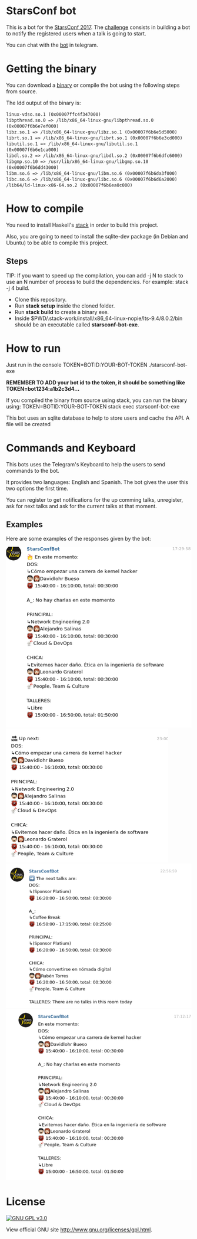 # StarsConf bot

This is a bot for the [StarsConf 2017](www.starsconf.com). The
[challenge](https://medium.com/@SynapticSpa/construye-un-bot-para-la-starsconf-y-gana-una-entrada-d16cb0e24143)
consists in building a bot to notify the registered users when a talk is going
to start.


You can chat with the [bot](https://web.telegram.org/#/im?p=@StarsConfBot) in telegram.


# Getting the binary

You can download a
[binary](https://github.com/fgaray/starsconf-telegram-bot/releases/download/0.1/starsconf-bot-exe)
or compile the bot using the following steps from source.

The ldd output of the binary is:

    linux-vdso.so.1 (0x00007ffc4f347000)
    libpthread.so.0 => /lib/x86_64-linux-gnu/libpthread.so.0 (0x00007f6b6e7ef000)
    libz.so.1 => /lib/x86_64-linux-gnu/libz.so.1 (0x00007f6b6e5d5000)
    librt.so.1 => /lib/x86_64-linux-gnu/librt.so.1 (0x00007f6b6e3cd000)
    libutil.so.1 => /lib/x86_64-linux-gnu/libutil.so.1 (0x00007f6b6e1ca000)
    libdl.so.2 => /lib/x86_64-linux-gnu/libdl.so.2 (0x00007f6b6dfc6000)
    libgmp.so.10 => /usr/lib/x86_64-linux-gnu/libgmp.so.10 (0x00007f6b6dd43000)
    libm.so.6 => /lib/x86_64-linux-gnu/libm.so.6 (0x00007f6b6da3f000)
    libc.so.6 => /lib/x86_64-linux-gnu/libc.so.6 (0x00007f6b6d6a2000)
    /lib64/ld-linux-x86-64.so.2 (0x00007f6b6ea0c000)



# How to compile

You need to install Haskell's
[stack](https://docs.haskellstack.org/en/stable/README/#how-to-install) in order
to build this project.

Also, you are going to need to install the sqlite-dev package (in Debian and
Ubuntu) to be able to compile this project.

## Steps

TIP: If you want to speed up the compilation, you can add -j N to stack to use
an N number of process to build the dependencies. For example: stack -j 4 build.

* Clone this repository.
* Run **stack setup** inside the cloned folder.
* Run **stack build** to create a binary exe.
* Inside $PWD/.stack-work/install/x86_64-linux-nopie/lts-9.4/8.0.2/bin should be
  an executable called **starsconf-bot-exe**.

# How to run

Just run in the console TOKEN=BOTID:YOUR-BOT-TOKEN ./starsconf-bot-exe

**REMEMBER TO ADD your bot id to the token, it should be something like TOKEN=bot1234:a1b2c3d4...**

If you compiled the binary from source using stack, you can run the binary
using: TOKEN=BOTID:YOUR-BOT-TOKEN stack exec starsconf-bot-exe

This bot uses an sqlite database to help to store users and cache the API. A
file will be created 


# Commands and Keyboard

This bots uses the Telegram's Keyboard to help the users to send commands to the bot.

It provides two languages: English and Spanish. The bot gives the user this two
options the first time.

You can register to get notifications for the up comming talks, unregister, ask
for next talks and ask for the current talks at that moment.

## Examples

Here are some examples of the responses given by the bot:

![](https://github.com/fgaray/starsconf-telegram-bot/blob/master/images/Captura%20de%20pantalla%20de%202017-10-05%2022-07-49.png?raw=true)
![](https://github.com/fgaray/starsconf-telegram-bot/blob/master/images/Captura%20de%20pantalla%20de%202017-10-05%2023-00-24.png?raw=true)
![](https://github.com/fgaray/starsconf-telegram-bot/blob/master/images/Captura%20de%20pantalla%20de%202017-10-05%2023-00-35.png?raw=true)
![](https://github.com/fgaray/starsconf-telegram-bot/blob/master/images/Captura%20de%20pantalla%20de%202017-10-05%2023-01-12.png?raw=true)


# License


[![GNU GPL v3.0](http://www.gnu.org/graphics/gplv3-127x51.png)](http://www.gnu.org/licenses/gpl.html)

View official GNU site <http://www.gnu.org/licenses/gpl.html>.
